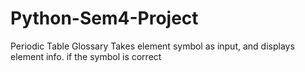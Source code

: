 # Python-Sem4-Project
Periodic Table Glossary
Takes element symbol as input, and displays element info. if the symbol is correct

